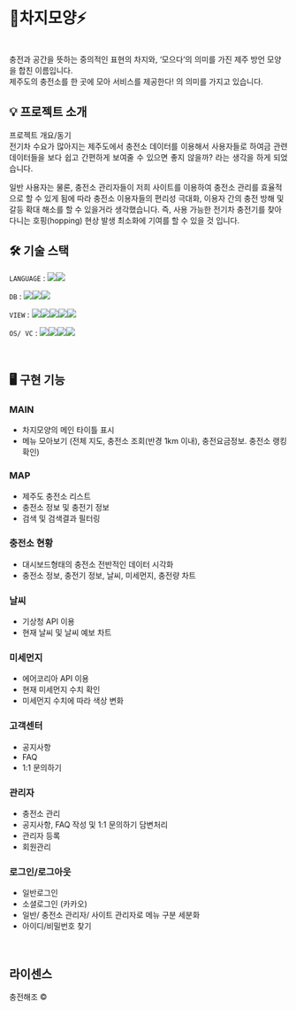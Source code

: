# 🚗차지모양⚡

<p>
  <br>
 충전과 공간을 뜻하는 중의적인 표현의 차지와, ‘모으다’의 의미를 가진 제주 방언 모양을 합친 이름입니다.<br>
 제주도의 충전소를 한 곳에 모아 서비스를 제공한다! 의 의미를 가지고 있습니다.

  <br>
</p>

## 💡 프로젝트 소개

<p align="justify">
프로젝트 개요/동기
<br>
전기차 수요가 많아지는 제주도에서 충전소 데이터를 이용해서 사용자들로 하여금 
관련 데이터들을 보다 쉽고 간편하게 보여줄 수 있으면 좋지 않을까? 라는 생각을 하게 되었습니다.

일반 사용자는 물론, 충전소 관리자들이 저희 사이트를 이용하여 충전소 관리를 효율적으로 할 수 있게 됨에 따라
충전소 이용자들의 편리성 극대화, 이용자 간의 충전 방해 및 갈등 확대 해소를 할 수 있을거라 생각했습니다.
즉, 사용 가능한 전기차 충전기를 찾아다니는 호핑(hopping) 현상 발생 최소화에 기여를 할 수 있을 것 입니다.
<br>

## 🛠 기술 스택

`LANGUAGE` : <img src="https://img.shields.io/badge/JAVA-007396?style=for-the-badge&logo=java&logoColor=white"><img src="https://img.shields.io/badge/Spring-6DB33F?style=for-the-badge&logo=Spring&logoColor=white">

`DB` : <img src="https://img.shields.io/badge/oracle-F80000?style=for-the-badge&logo=oracle&logoColor=white"><img src="https://img.shields.io/badge/mysql-4479A1?style=for-the-badge&logo=mysql&logoColor=white"><img src="https://img.shields.io/badge/MongoDB-47A248?style=for-the-badge&logo=MongoDB&logoColor=white">

`VIEW` : <img src="https://img.shields.io/badge/javascript-F7DF1E?style=for-the-badge&logo=javascript&logoColor=black"><img src="https://img.shields.io/badge/jquery-0769AD?style=for-the-badge&logo=jquery&logoColor=white"><img src="https://img.shields.io/badge/html-E34F26?style=for-the-badge&logo=html5&logoColor=white"><img src="https://img.shields.io/badge/css-1572B6?style=for-the-badge&logo=css3&logoColor=white"><img src="https://img.shields.io/badge/bootstrap-7952B3?style=for-the-badge&logo=bootstrap&logoColor=white">

`OS/ VC` : <img src="https://img.shields.io/badge/github-181717?style=for-the-badge&logo=github&logoColor=white"><img src="https://img.shields.io/badge/Windows-0078D6?style=for-the-badge&logo=Windows&logoColor=white"><img src="https://img.shields.io/badge/Naver-03C75A?style=for-the-badge&logo=Naver&logoColor=white"><img src="https://img.shields.io/badge/apache tomcat-F8DC75?style=for-the-badge&logo=apachetomcat&logoColor=white">

<br>

## 🖥 구현 기능

### MAIN
  - 차지모양의 메인 타이틀 표시
  - 메뉴 모아보기 (전체 지도, 충전소 조회(반경 1km 이내), 충전요금정보. 충전소 랭킹 확인)

### MAP
  - 제주도 충전소 리스트
  - 충전소 정보 및 충전기 정보
  - 검색 및 검색결과 필터링

### 충전소 현황
  - 대시보드형태의 충전소 전반적인 데이터 시각화
  - 충전소 정보, 충전기 정보, 날씨, 미세먼지, 충전량 차트
  
### 날씨
  - 기상청 API 이용
  - 현재 날씨 및 날씨 예보 차트
  
### 미세먼지
  - 에어코리아 API 이용 
  - 현재 미세먼지 수치 확인 
  - 미세먼지 수치에 따라 색상 변화
  
### 고객센터
  - 공지사항
  - FAQ
  - 1:1 문의하기
  
### 관리자
  - 충전소 관리
  - 공지사항, FAQ 작성 및 1:1 문의하기 담변처리
  - 관리자 등록
  - 회원관리
  
### 로그인/로그아웃
  - 일반로그인
  - 소셜로그인 (카카오)
  - 일반/ 충전소 관리자/ 사이트 관리자로 메뉴 구분 세분화
  - 아이디/비밀번호 찾기
  
<br>

## 라이센스

충전해조 &copy; 
